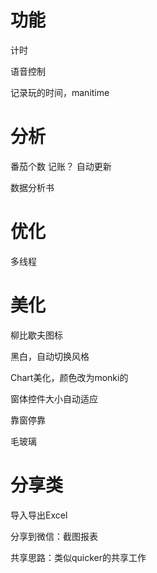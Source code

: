 # 功能

计时

语音控制

记录玩的时间，manitime

# 分析

番茄个数
记账？
自动更新

数据分析书



# 优化

多线程

# 美化

柳比歇夫图标

黑白，自动切换风格  

Chart美化，颜色改为monki的

窗体控件大小自动适应

靠窗停靠

毛玻璃





# 分享类

导入导出Excel 

分享到微信：截图报表

共享思路：类似quicker的共享工作





